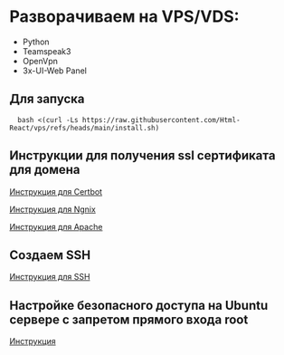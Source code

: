 # Разворачиваем на VPS/VDS:
- Python
- Teamspeak3
- OpenVpn
- 3x-UI-Web Panel

## Для запуска
```code
  bash <(curl -Ls https://raw.githubusercontent.com/Html-React/vps/refs/heads/main/install.sh)
```

## Инструкции для получения ssl сертификата для домена

[Инструкция для Certbot](certbot.md)

[Инструкция для Ngnix](Ngnix%20ssl%20%D1%81%D0%B5%D1%80%D1%82%D0%B8%D1%84%D0%B8%D0%BA%D0%B0%D1%82.md)

[Инструкция для Apache](Apache%20ssl%20%D1%81%D0%B5%D1%80%D1%82%D0%B8%D1%84%D0%B8%D0%BA%D0%B0%D1%82.md)

## Создаем SSH

[Инструкция для SSH](ssh.md)

## Настройке безопасного доступа на Ubuntu сервере с запретом прямого входа root

[Инструкция](secure_ubuntu_root_setup.md)
